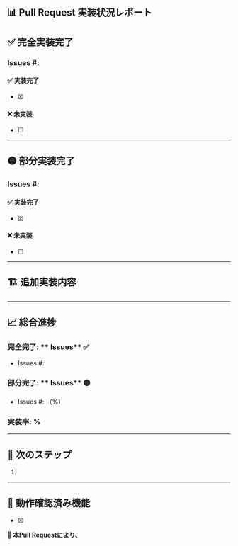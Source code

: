 ## 📊 Pull Request 実装状況レポート

## ✅ **完全実装完了**

### Issues #:

#### ✅ 実装完了
- [x]

#### ❌ 未実装
- [ ]
---

## 🟡 **部分実装完了**

### Issues #: 

#### ✅ 実装完了  
- [x] 

#### ❌ 未実装
- [ ] 

---

## 🏗️ **追加実装内容**

###
 
---

## 📈 **総合進捗**

### 完全完了: ** Issues** ✅
- Issues #: 

### 部分完了: ** Issues** 🟡
- Issues #: （%）

### 実装率: **%**

---

## 🚀 **次のステップ**

1. 

---

## 🧪 **動作確認済み機能**

- [x] 

**🎉 本Pull Requestにより、**